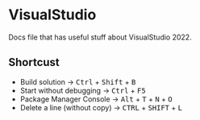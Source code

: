 # VisualStudio
Docs file that has useful stuff about VisualStudio 2022.
## Shortcust
- Build solution &rarr; <kbd>Ctrl</kbd> + <kbd>Shift</kbd> + <kbd>B</kbd>
- Start without debugging &rarr; <kbd>Ctrl</kbd> + <kbd>F5</kbd>
- Package Manager Console &rarr; <kbd>Alt</kbd> + <kbd>T</kbd> + <kbd>N</kbd> + <kbd>O</kbd>
- Delete a line (without copy) &rarr; <kbd>CTRL</kbd> + <kbd>SHIFT</kbd> + <kbd>L</kbd>


